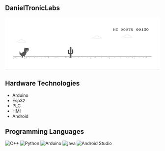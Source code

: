 ## DanielTronicLabs 

[![](https://github.com/Neutrino-1/Neutrino-1/blob/main/dino.gif)](#)

## Hardware Technologies 
* Arduino
* Esp32
* PLC
* HMI
* Android


## Programming Languages
<p>
  <img alt="C++" src="https://img.shields.io/badge/C++-000000?style=for-the-badge" />
  <img alt="Python" src="https://img.shields.io/badge/Python-239120?style=for-the-badge" />
  <img alt="Arduino" src="https://img.shields.io/badge/Arduino-00a2df?style=for-the-badge" />
  <img alt="java" src="https://img.shields.io/badge/java-663399?style=for-the-badge" />
  <img alt="Android Studio" src="https://img.shields.io/badge/Android Studio-DD0031?style=for-the-badge" />
</p>
<!--
**DanielTronicLabs/DanielTronicLabs** is a ✨ _special_ ✨ repository because its `README.md` (this file) appears on your GitHub profile.

Here are some ideas to get you started:

- 🔭 I’m currently working on ...
- 🌱 I’m currently learning ...
- 👯 I’m looking to collaborate on ...
- 🤔 I’m looking for help with ...
- 💬 Ask me about ...
- 📫 How to reach me: ...
- 😄 Pronouns: ...
- ⚡ Fun fact: ...
-->
